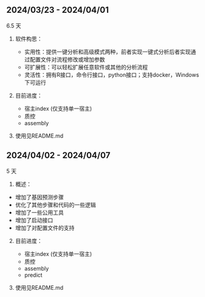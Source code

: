 ## 2024/03/23 - 2024/04/01

6.5 天

1. 软件构思：
   - 实用性：提供一键分析和高级模式两种，前者实现一键式分析后者实现通过配置文件对流程修改或增加参数
   - 可扩展性：可以轻松扩展任意软件或其他的分析流程
   - 灵活性：拥有R接口，命令行接口，python接口；支持docker，Windows下可运行

2. 目前进度：

   - 宿主index (仅支持单一宿主)
   - 质控 
   - assembly

3. 使用见README.md

## 2024/04/02 - 2024/04/07

5 天

1. 概述：

 - 增加了基因预测步骤
 - 优化了其他步骤和代码的一些逻辑
 - 增加了一些公用工具
 - 增加了启动接口
 - 增加了对配置文件的支持


2. 目前进度：

   - 宿主index (仅支持单一宿主)
   - 质控 
   - assembly
   - predict

3. 使用见README.md